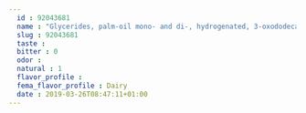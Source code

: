 ```yaml
---
  id : 92043681
  name : "Glycerides, palm-oil mono- and di-, hydrogenated, 3-oxododecanoates"
  slug : 92043681
  taste : 
  bitter : 0
  odor : 
  natural : 1
  flavor_profile : 
  fema_flavor_profile : Dairy
  date : 2019-03-26T08:47:11+01:00
---
```



